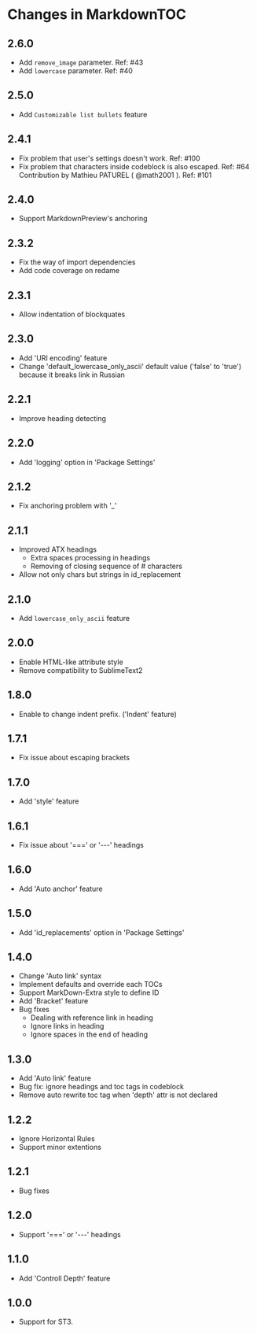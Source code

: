 Changes in MarkdownTOC
===========================

## 2.6.0

- Add `remove_image` parameter. Ref: #43
- Add `lowercase` parameter. Ref: #40

## 2.5.0

- Add `Customizable list bullets` feature

## 2.4.1

- Fix problem that user's settings doesn't work. Ref: #100
- Fix problem that characters inside codeblock is also escaped. Ref: #64
  Contribution by Mathieu PATUREL ( @math2001 ). Ref: #101

## 2.4.0

- Support MarkdownPreview's anchoring

## 2.3.2

- Fix the way of import dependencies
- Add code coverage on redame

## 2.3.1

- Allow indentation of blockquates

## 2.3.0

- Add 'URI encoding' feature
- Change 'default_lowercase_only_ascii' default value ('false' to 'true') because it breaks link in Russian

## 2.2.1

- Improve heading detecting

## 2.2.0

- Add 'logging' option in 'Package Settings'

## 2.1.2

- Fix anchoring problem with '_'

## 2.1.1

- Improved ATX headings
    - Extra spaces processing in headings
    - Removing of closing sequence of # characters
- Allow not only chars but strings in id_replacement

## 2.1.0

- Add `lowercase_only_ascii` feature

## 2.0.0

- Enable HTML-like attribute style
- Remove compatibility to SublimeText2

## 1.8.0

- Enable to change indent prefix. ('Indent' feature)

## 1.7.1

- Fix issue about escaping brackets

## 1.7.0

- Add 'style' feature

## 1.6.1

- Fix issue about '===' or '---' headings


## 1.6.0

- Add 'Auto anchor' feature


## 1.5.0

- Add 'id_replacements' option in 'Package Settings'

## 1.4.0

- Change 'Auto link' syntax
- Implement defaults and override each TOCs
- Support MarkDown-Extra style to define ID
- Add 'Bracket' feature
- Bug fixes
  - Dealing with reference link in heading
  - Ignore links in heading
  - Ignore spaces in the end of heading

## 1.3.0

- Add 'Auto link' feature
- Bug fix: ignore headings and toc tags in codeblock
- Remove auto rewrite toc tag when 'depth' attr is not declared

## 1.2.2

- Ignore Horizontal Rules
- Support minor extentions

## 1.2.1

- Bug fixes

## 1.2.0

- Support '===' or '---' headings

## 1.1.0

- Add 'Controll Depth' feature

## 1.0.0

- Support for ST3.
